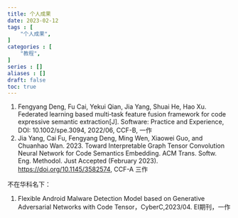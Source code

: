 ```yaml
---
title: 个人成果
date: 2023-02-12
tags : [
	"个人成果",
]
categories : [
	"教程",
]
series : []
aliases : []
draft: false
toc: true
---
```


1. Fengyang Deng, Fu Cai, Yekui Qian, Jia Yang, Shuai He, Hao Xu. Federated learning based multi‐task feature fusion framework for code expressive semantic extraction[J]. Software: Practice and Experience, DOI: 10.1002/spe.3094, 2022/06,  CCF-B, 一作
2. Jia Yang, Cai Fu, Fengyang Deng, Ming Wen, Xiaowei Guo, and Chuanhao Wan. 2023. Toward Interpretable Graph Tensor Convolution Neural Network for Code Semantics Embedding. ACM Trans. Softw. Eng. Methodol. Just Accepted (February 2023). https://doi.org/10.1145/3582574, CCF-A 三作

不在华科名下：
1. Flexible Android Malware Detection Model based on Generative Adversarial Networks with Code Tensor，CyberC,2023/04. EI期刊，一作
